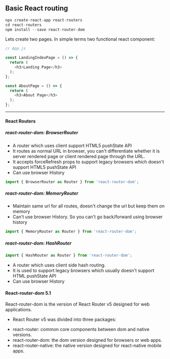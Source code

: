 ## Basic React routing

```javascript
npx create-react-app react-routers
cd react-routers
npm install --save react-router-dom
```

Lets create two pages. In simple terms two functional react component:

```javascript
// App.js

const LandingIndexPage = () => {
  return (
    <h3>Landing Page</h3>
  );
};

const AboutPage = () => {
  return (
    <h3>About Page</h3>
  );
};
```


---

#### React Routers

##### react-router-dom: BrowserRouter
+ A router which uses client support HTML5 pushState API
+ It routes as normal URL in browser, you can't differentiate whether it is server rendered page or client rendered page through the URL.
+ It accepts forceRefresh props to support legacy browsers which doesn't support HTML5 pushState API
+ Can use browser History
```javascript
import { BrowserRouter as Router } from 'react-router-dom';
```


##### react-router-dom: MemoryRouter
+ Maintain same url for all routes, doesn't change the url but keep them on memory
+ Can't use browser History. So you can't go back/forward using browser history

```javascript
import { MemoryRouter as Router } from 'react-router-dom';
```


##### react-router-dom: HashRouter
```javascript
import { HashRouter as Router } from 'react-router-dom';
```
+ A router which uses client side hash routing.
+ It is used to support legacy browsers which usually doesn't support HTML pushState API
+ Can use browser History


#### React-router-dom 5.1
React-router-dom is the version of React Router v5 designed for web applications.

- React Router v5 was divided into three packages:
+ react-router: common core components between dom and native versions.
+ react-router-dom: the dom version designed for browsers or web apps.
+ react-router-native: the native version designed for react-native mobile apps.